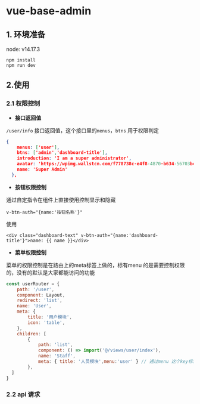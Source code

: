 # vue-base-admin

## 1. 环境准备

node: v14.17.3

```shell
npm install
npm run dev
```

## 2.使用

### 2.1 权限控制

* **接口返回值**

`/user/info` 接口返回值，这个接口里的`menus`，`btns`  用于权限判定

```json
{
    menus: ['user'],
    btns: ['admin','dashboard-title'],
    introduction: 'I am a super administrator',
    avatar: 'https://wpimg.wallstcn.com/f778738c-e4f8-4870-b634-56703b4acafe.gif',
    name: 'Super Admin'
  },
```

* **按钮权限控制**

通过自定指令在组件上直接使用控制显示和隐藏

```vue
v-btn-auth="{name:'按钮名称'}"
```

使用

```vue
<div class="dashboard-text" v-btn-auth="{name:'dashboard-title'}">name: {{ name }}</div>
```

*  **菜单权限控制**

菜单的权限控制是在路由上的meta标签上做的，标有menu 的是需要控制权限的，没有的默认是大家都能访问的功能

```js
const userRouter = {
    path: '/user',
    component: Layout,
    redirect: 'list',
    name: 'User',
    meta: {
        title: '用户模块',
        icon: 'table',
    },
    children: [
        {
            path: 'list',
            component: () => import('@/views/user/index'),
            name: 'Staff',
            meta: { title: '人员模块',menu:'user' } // 通过menu 这个key标记路由名字
        },
  ]
}
```



### 2.2 api 请求





